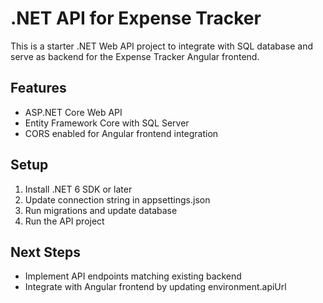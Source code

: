 # .NET API for Expense Tracker

This is a starter .NET Web API project to integrate with SQL database and serve as backend for the Expense Tracker Angular frontend.

## Features
- ASP.NET Core Web API
- Entity Framework Core with SQL Server
- CORS enabled for Angular frontend integration

## Setup
1. Install .NET 6 SDK or later
2. Update connection string in appsettings.json
3. Run migrations and update database
4. Run the API project

## Next Steps
- Implement API endpoints matching existing backend
- Integrate with Angular frontend by updating environment.apiUrl
